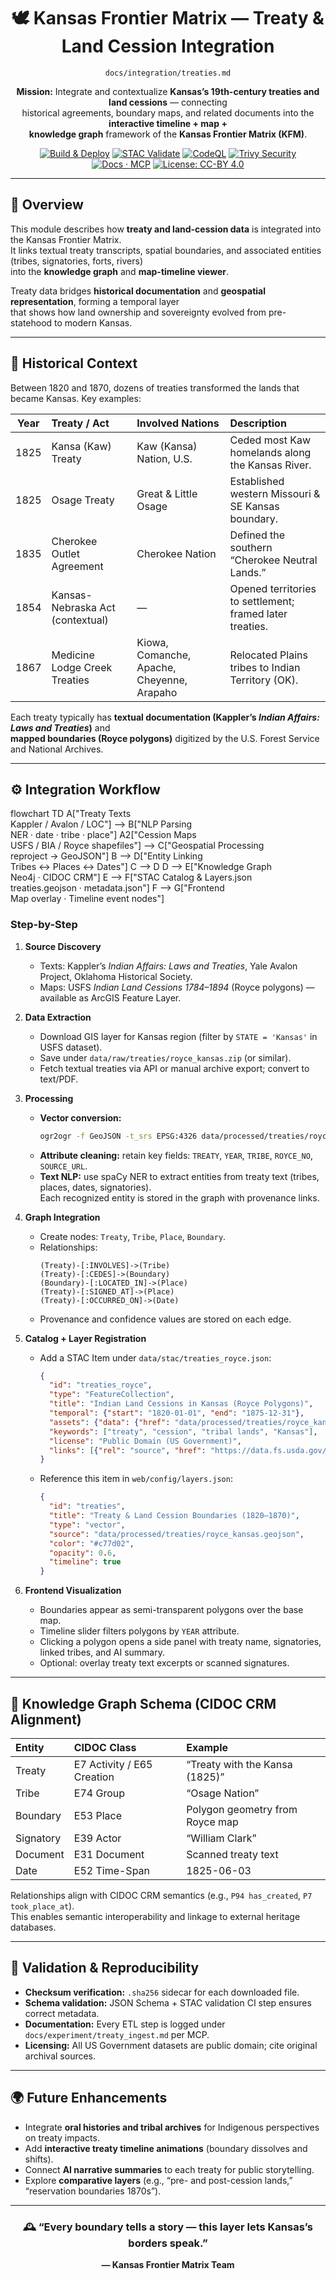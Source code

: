 <div align="center">

# 🕊️ Kansas Frontier Matrix — Treaty & Land Cession Integration  
`docs/integration/treaties.md`

**Mission:** Integrate and contextualize **Kansas’s 19th-century treaties and land cessions** — connecting  
historical agreements, boundary maps, and related documents into the **interactive timeline + map +  
knowledge graph** framework of the **Kansas Frontier Matrix (KFM)**.

[![Build & Deploy](https://github.com/bartytime4life/Kansas-Frontier-Matrix/actions/workflows/site.yml/badge.svg)](../../.github/workflows/site.yml)
[![STAC Validate](https://github.com/bartytime4life/Kansas-Frontier-Matrix/actions/workflows/stac-validate.yml/badge.svg)](../../.github/workflows/stac-validate.yml)
[![CodeQL](https://github.com/bartytime4life/Kansas-Frontier-Matrix/actions/workflows/codeql.yml/badge.svg)](../../.github/workflows/codeql.yml)
[![Trivy Security](https://github.com/bartytime4life/Kansas-Frontier-Matrix/actions/workflows/trivy.yml/badge.svg)](../../.github/workflows/trivy.yml)
[![Docs · MCP](https://img.shields.io/badge/Docs-MCP-blue)](../)
[![License: CC-BY 4.0](https://img.shields.io/badge/License-CC--BY%204.0-green)](../../LICENSE)

</div>

---

## 📜 Overview

This module describes how **treaty and land-cession data** is integrated into the Kansas Frontier Matrix.  
It links textual treaty transcripts, spatial boundaries, and associated entities (tribes, signatories, forts, rivers)  
into the **knowledge graph** and **map-timeline viewer**.

Treaty data bridges **historical documentation** and **geospatial representation**, forming a temporal layer  
that shows how land ownership and sovereignty evolved from pre-statehood to modern Kansas.

---

## 🧭 Historical Context

Between 1820 and 1870, dozens of treaties transformed the lands that became Kansas. Key examples:

| Year | Treaty / Act | Involved Nations | Description |
|:----:|:--------------|:----------------|:-------------|
| 1825 | Kansa (Kaw) Treaty | Kaw (Kansa) Nation, U.S. | Ceded most Kaw homelands along the Kansas River. |
| 1825 | Osage Treaty | Great & Little Osage | Established western Missouri & SE Kansas boundary. |
| 1835 | Cherokee Outlet Agreement | Cherokee Nation | Defined the southern “Cherokee Neutral Lands.” |
| 1854 | Kansas-Nebraska Act (contextual) | — | Opened territories to settlement; framed later treaties. |
| 1867 | Medicine Lodge Creek Treaties | Kiowa, Comanche, Apache, Cheyenne, Arapaho | Relocated Plains tribes to Indian Territory (OK). |

Each treaty typically has **textual documentation (Kappler’s _Indian Affairs: Laws and Treaties_)** and  
**mapped boundaries (Royce polygons)** digitized by the U.S. Forest Service and National Archives.

---

## ⚙️ Integration Workflow

flowchart TD
  A["Treaty Texts<br/>Kappler / Avalon / LOC"] --> B["NLP Parsing<br/>NER · date · tribe · place"]
  A2["Cession Maps<br/>USFS / BIA / Royce shapefiles"] --> C["Geospatial Processing<br/>reproject → GeoJSON"]
  B --> D["Entity Linking<br/>Tribes ↔ Places ↔ Dates"]
  C --> D
  D --> E["Knowledge Graph<br/>Neo4j · CIDOC CRM"]
  E --> F["STAC Catalog & Layers.json<br/>treaties.geojson · metadata.json"]
  F --> G["Frontend<br/>Map overlay · Timeline event nodes"]

<!-- END OF MERMAID -->

### Step-by-Step

1. **Source Discovery**
   - Texts: Kappler’s *Indian Affairs: Laws and Treaties*, Yale Avalon Project, Oklahoma Historical Society.  
   - Maps: USFS *Indian Land Cessions 1784–1894* (Royce polygons) — available as ArcGIS Feature Layer.

2. **Data Extraction**
   - Download GIS layer for Kansas region (filter by `STATE = 'Kansas'` in USFS dataset).  
   - Save under `data/raw/treaties/royce_kansas.zip` (or similar).  
   - Fetch textual treaties via API or manual archive export; convert to text/PDF.

3. **Processing**
   - **Vector conversion:**  
     ```bash
     ogr2ogr -f GeoJSON -t_srs EPSG:4326 data/processed/treaties/royce_kansas.geojson royce_kansas.shp
     ```
   - **Attribute cleaning:** retain key fields:
     `TREATY`, `YEAR`, `TRIBE`, `ROYCE_NO`, `SOURCE_URL`.
   - **Text NLP:** use spaCy NER to extract entities from treaty text (tribes, places, dates, signatories).  
     Each recognized entity is stored in the graph with provenance links.

4. **Graph Integration**
   - Create nodes: `Treaty`, `Tribe`, `Place`, `Boundary`.  
   - Relationships:
     ```
     (Treaty)-[:INVOLVES]->(Tribe)
     (Treaty)-[:CEDES]->(Boundary)
     (Boundary)-[:LOCATED_IN]->(Place)
     (Treaty)-[:SIGNED_AT]->(Place)
     (Treaty)-[:OCCURRED_ON]->(Date)
     ```
   - Provenance and confidence values are stored on each edge.

5. **Catalog + Layer Registration**
   - Add a STAC Item under `data/stac/treaties_royce.json`:
     ```json
     {
       "id": "treaties_royce",
       "type": "FeatureCollection",
       "title": "Indian Land Cessions in Kansas (Royce Polygons)",
       "temporal": {"start": "1820-01-01", "end": "1875-12-31"},
       "assets": {"data": {"href": "data/processed/treaties/royce_kansas.geojson"}},
       "keywords": ["treaty", "cession", "tribal lands", "Kansas"],
       "license": "Public Domain (US Government)",
       "links": [{"rel": "source", "href": "https://data.fs.usda.gov/geodata/otherprojects/indianlands/"}]
     }
     ```
   - Reference this item in `web/config/layers.json`:
     ```json
     {
       "id": "treaties",
       "title": "Treaty & Land Cession Boundaries (1820–1870)",
       "type": "vector",
       "source": "data/processed/treaties/royce_kansas.geojson",
       "color": "#c77d02",
       "opacity": 0.6,
       "timeline": true
     }
     ```

6. **Frontend Visualization**
   - Boundaries appear as semi-transparent polygons over the base map.  
   - Timeline slider filters polygons by `YEAR` attribute.  
   - Clicking a polygon opens a side panel with treaty name, signatories, linked tribes, and AI summary.  
   - Optional: overlay treaty text excerpts or scanned signatures.

---

## 🧩 Knowledge Graph Schema (CIDOC CRM Alignment)

| Entity | CIDOC Class | Example |
|:-------|:-------------|:---------|
| Treaty | E7 Activity / E65 Creation | “Treaty with the Kansa (1825)” |
| Tribe | E74 Group | “Osage Nation” |
| Boundary | E53 Place | Polygon geometry from Royce map |
| Signatory | E39 Actor | “William Clark” |
| Document | E31 Document | Scanned treaty text |
| Date | E52 Time-Span | 1825-06-03 |

Relationships align with CIDOC CRM semantics (e.g., `P94 has_created`, `P7 took_place_at`).  
This enables semantic interoperability and linkage to external heritage databases.

---

## 🧮 Validation & Reproducibility

- **Checksum verification:** `.sha256` sidecar for each downloaded file.  
- **Schema validation:** JSON Schema + STAC validation CI step ensures correct metadata.  
- **Documentation:** Every ETL step is logged under `docs/experiment/treaty_ingest.md` per MCP.  
- **Licensing:** All US Government datasets are public domain; cite original archival sources.

---

## 🌍 Future Enhancements

- Integrate **oral histories and tribal archives** for Indigenous perspectives on treaty impacts.  
- Add **interactive treaty timeline animations** (boundary dissolves and shifts).  
- Connect **AI narrative summaries** to each treaty for public storytelling.  
- Explore **comparative layers** (e.g., “pre- and post-cession lands,” “reservation boundaries 1870s”).

---

<div align="center">

### 🕰️ “Every boundary tells a story — this layer lets Kansas’s borders speak.”  
**— Kansas Frontier Matrix Team**

</div>
